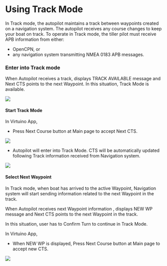 # Using Track Mode

In Track mode, the autopilot maintains a track between waypoints created on a navigation system. The autopilot receives any course changes to keep your boat on track. To operate in Track mode, the tiller pilot must receive APB information from either:

* OpenCPN, or
* any navigation system transmitting NMEA 0183 APB messages.

### Enter into Track mode

When Autopilot receives a track, displays TRACK AVAILABLE message and Next CTS points to the next Waypoint. In this situation, Track Mode is available.

![](../.gitbook/assets/track-available.jpg)

#### Start Track Mode

In Virtuino App,

* Press Next Course button at Main page to accept Next CTS.

![](../.gitbook/assets/accept-track.jpg)

* Autopilot will enter into Track Mode. CTS will be automatically updated following Track information received from Navigation system.

![](../.gitbook/assets/screenshot-1595150716581.jpg)

#### Select Next Waypoint

In Track mode, when boat has arrived to the active Waypoint, Navigation system will start sending information related to the next Waypoint in the track.

When Autopilot receives next Waypoint information , displays NEW WP message and Next CTS points to the next Waypoint in the track. 

In this situation, user has to Confirm Turn to continue in Track Mode.

In Virtuino App,

* When NEW WP is displayed, Press Next Course button at Main page to accept new CTS.

![](../.gitbook/assets/screenshot-1595151192768.jpg)

